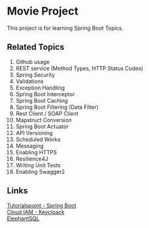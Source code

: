 # Movie Project

This project is for learning Spring Boot Topics.

## Related Topics
1) Github usage
2) REST service (Method Types, HTTP Status Codes)
3) Spring Security
4) Validations
5) Exception Handling
6) Spring Boot Interceptor
7) Spring Boot Caching
8) Spring Boot Filtering (Data Filter)
9) Rest Client / SOAP Client 
10) Mapstruct Conversion
11) Spring Boot Actuator
12) API Versioning
13) Scheduled Works
14) Messaging
15) Enabling HTTPS
16) Resilience4J
17) Writing Unit Tests
18) Enabling Swagger2

## Links
[Tutorialspoint - Spring Boot](https://www.tutorialspoint.com/spring_boot/index.htm)\
[Cloud IAM - Keycloack](https://www.cloud-iam.com/)\
[ElephantSQL](https://www.elephantsql.com/)
